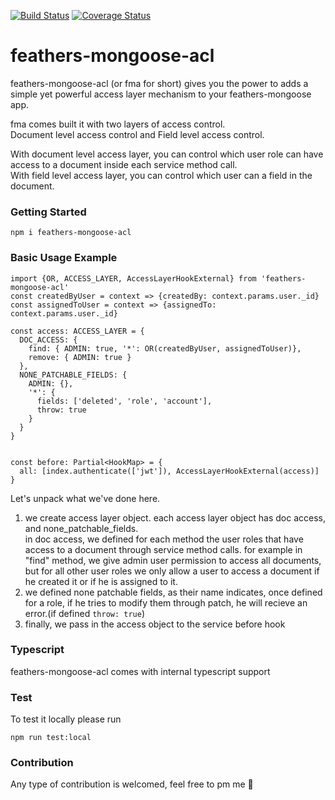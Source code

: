 [![Build Status](https://travis-ci.org/naorzr/feathers-mongoose-acl.svg?branch=master)](https://travis-ci.org/naorzr/feathers-mongoose-acl)
[![Coverage Status](https://coveralls.io/repos/github/naorzr/feathers-mongoose-acl/badge.svg?branch=master)](https://coveralls.io/github/naorzr/feathers-mongoose-acl?branch=master)
# feathers-mongoose-acl
feathers-mongoose-acl (or fma for short) gives you the power to adds a simple yet powerful access layer mechanism to your feathers-mongoose app.

fma comes built it with two layers of access control.    
Document level access control and Field level access control.

With document level access layer, you can control which user role can have access to a document inside each service method call.   
With field level access layer, you can control which user can a field in the document.

### Getting Started
```npm i feathers-mongoose-acl```

### Basic Usage Example

```
import {OR, ACCESS_LAYER, AccessLayerHookExternal} from 'feathers-mongoose-acl'
const createdByUser = context => {createdBy: context.params.user._id}
const assignedToUser = context => {assignedTo: context.params.user._id}

const access: ACCESS_LAYER = {
  DOC_ACCESS: {
    find: { ADMIN: true, '*': OR(createdByUser, assignedToUser)},
    remove: { ADMIN: true }
  },
  NONE_PATCHABLE_FIELDS: {
    ADMIN: {},
    '*': {
      fields: ['deleted', 'role', 'account'],
      throw: true
    }
  }
}


const before: Partial<HookMap> = {
  all: [index.authenticate(['jwt']), AccessLayerHookExternal(access)]
}
```

Let's unpack what we've done here.   
1. we create access layer object. each access layer object has doc access, and none_patchable_fields.   
in doc access, we defined for each method the user roles that have access to a document through service method calls.
for example in "find" method, we give admin user permission to access all documents, but for all other user roles
we only allow a user to access a document if he created it or if he is assigned to it.
2. we defined none patchable fields, as their name indicates, once defined for a role, if he tries to modify them through patch, he will recieve an error.(if defined ```throw: true```)
3. finally, we pass in the access object to the service before hook


### Typescript
feathers-mongoose-acl comes with internal typescript support


### Test
To test it locally please run

```npm run test:local```

### Contribution
Any type of contribution is welcomed, feel free to pm me 💓
